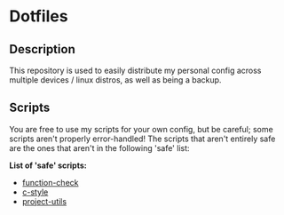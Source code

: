 # Dotfiles

## Description
This repository is used to easily distribute my personal
config across multiple devices / linux distros, as well
as being a backup.

## Scripts
You are free to use my scripts for your own config, but be careful;
some scripts aren't properly error-handled! The scripts that aren't
entirely safe are the ones that aren't in the following 'safe' list:

**List of 'safe' scripts:**
- [function-check](https://github.com/Bard-Gaming/dotfiles/blob/main/.custom_scripts/function-check) 
- [c-style](https://github.com/Bard-Gaming/dotfiles/blob/main/.custom_scripts/c-style)
- [project-utils](https://github.com/Bard-Gaming/dotfiles/blob/main/.custom_scripts/project-utils)
